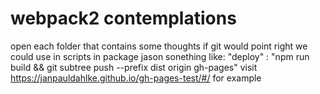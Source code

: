 # webpack2 contemplations

open each folder that contains some thoughts
if git would point right we could use in scripts in package jason sonething like:
"deploy" : "npm run build && git subtree push --prefix dist origin gh-pages"
visit https://janpauldahlke.github.io/gh-pages-test/#/ for example
